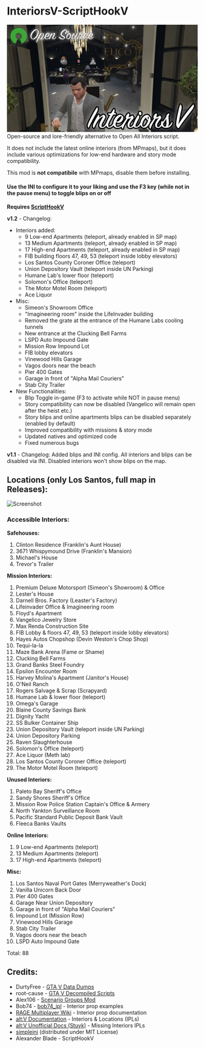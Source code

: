 # InteriorsV-ScriptHookV
![Screenshot](Images/Preview/InteriorsV.png?raw=true)
Open-source and lore-friendly alternative to Open All Interiors script. 

It does not include the latest online interiors (from MPmaps), but it does include various optimizations for low-end hardware and story mode compatibility.

This mod is **not compatibile** with MPmaps, disable them before installing.

#### Use the INI to configure it to your liking and use the F3 key (while not in the pause menu) to toggle blips on or off

**Requires [ScriptHookV](http://www.dev-c.com/gtav/scripthookv/)**

**v1.2** - Changelog:
- Interiors added:
    - 9 Low-end Apartments (teleport, already enabled in SP map)
    - 13 Medium Apartments (teleport, already enabled in SP map)
    - 17 High-end Apartments (teleport, already enabled in SP map)
    - FIB building floors 47, 49, 53 (teleport inside lobby elevators)
    - Los Santos County Coroner Office (teleport)
    - Union Depository Vault (teleport inside UN Parking)
    - Humane Lab's lower floor (teleport)
    - Solomon's Office (teleport)
    - The Motor Motel Room  (teleport)
    - Ace Liquor
- Misc:
    - Simeon's Showroom Office
    - "Imagineering room" inside the LifeInvader building
    - Removed the grate at the entrance of the Humane Labs cooling tunnels
    - New entrance at the Clucking Bell Farms
    - LSPD Auto Impound Gate
    - Mission Row Impound Lot
    - FIB lobby elevators
    - Vinewood Hills Garage
    - Vagos doors near the beach
    - Pier 400 Gates
    - Garage in front of "Alpha Mail Couriers"
    - Stab City Trailer
- New Functionalities:
    - Blip Toggle in-game (F3 to activate while NOT in pause menu) 
    - Story compatibility can now be disabled (Vangelico will remain open after the heist etc.)
    - Story blips and online apartments blips can be disabled separately (enabled by default)
    - Improved compatibility with missions & story mode
    - Updated natives and optimized code
    - Fixed numerous bugs

**v1.1** - Changelog: Added blips and INI config. All interiors and blips can be disabled via INI. Disabled interiors won't show blips on the map.

## Locations (only Los Santos, full map in Releases):
![Screenshot](Images/Los-Santos.jpg?raw=true)

### Accessible Interiors:
**Safehouses:**
1. Clinton Residence (Franklin's Aunt House)
2. 3671 Whispymound Drive (Franklin's Mansion)
3. Michael's House
4. Trevor's Trailer

**Mission Interiors:**

1. Premium Deluxe Motorsport (Simeon's Showroom) & Office
2. Lester's House
3. Darnell Bros. Factory (Leaster's Factory)
4. Lifeinvader Office & Imagineering room
5. Floyd's Apartment
6. Vangelico Jewelry Store
7. Max Renda Construction Site
8. FIB Lobby & floors 47, 49, 53 (teleport inside lobby elevators)
9. Hayes Autos Chopshop (Devin Weston's Chop Shop)
10. Tequi-la-la
11. Maze Bank Arena (Fame or Shame)
12. Clucking Bell Farms
13. Grand Banks Steel Foundry
14. Epsilon Encounter Room
15. Harvey Molina's Apartment (Janitor's House)
16. O'Neil Ranch
17. Rogers Salvage & Scrap (Scrapyard)
18. Humane Lab & lower floor (teleport)
19. Omega's Garage
20. Blaine County Savings Bank
21. Dignity Yacht
22. SS Bulker Container Ship
23. Union Depository Vault (teleport inside UN Parking)
24. Union Depository Parking
25. Raven Slaughterhouse
26. Solomon's Office (teleport)
27. Ace Liquor (Meth lab)
28. Los Santos County Coroner Office (teleport)
29. The Motor Motel Room  (teleport)

**Unused Interiors:**

1. Paleto Bay Sheriff's Office
2. Sandy Shores Sheriff's Office
3. Mission Row Police Station Captain's Office & Armery
4. North Yankton Surveillance Room
5. Pacific Standard Public Deposit Bank Vault
6. Fleeca Banks Vaults

**Online Interiors:**
1. 9 Low-end Apartments (teleport)
2. 13 Medium Apartments (teleport)
3. 17 High-end Apartments (teleport)

**Misc:**

1. Los Santos Naval Port Gates (Merryweather's Dock)
2. Vanilla Unicorn Back Door
3. Pier 400 Gates
4. Garage Near Union Depository
5. Garage in front of "Alpha Mail Couriers"
6. Impound Lot  (Mission Row)
7. Vinewood Hills Garage
8. Stab City Trailer
9. Vagos doors near the beach
10. LSPD Auto Impound Gate

Total: 88

## Credits:
- DurtyFree - [GTA V Data Dumps](https://github.com/DurtyFree/gta-v-data-dumps)
- root-cause - [GTA V Decompiled Scripts](https://github.com/root-cause/v-decompiled-scripts)
- Alex106 - [Scenario Groups Mod](https://www.gta5-mods.com/scripts/scenario-groups)
- Bob74 - [bob74_ipl](https://github.com/Bob74/bob74_ipl) - Interior prop examples
- [RAGE Multiplayer Wiki](https://wiki.rage.mp/index.php?title=Interior_Props) - Interior prop documentation
- [alt:V Documentation](https://docs.altv.mp/gta/articles/references/interiors-and-locations.html) - Interiors & Locations (IPLs)
- [alt:V Unofficial Docs (Stuyk)](https://altv.stuyk.com/docs/articles/tables/ipls.html) - Missing Interiors IPLs
- [simpleini](https://github.com/brofield/simpleini) (distributed under MIT License)
- Alexander Blade - ScriptHookV